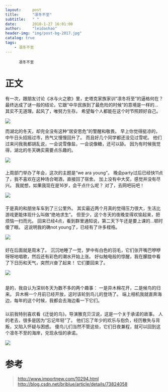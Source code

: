 ```yaml
---
layout:     post
title:      "凛冬不至"
subtitle:   " "
date:       2018-1-27 16:01:00
author:     "leidashao"
header-img: "img/post-bg-2017.jpg"
catalog: true
tags:
    - 凛冬不至
---
```

          凛冬不至

# 正文
有一次，跟朋友讨论《冰与火之歌》里，史塔克家族家训“凛冬将至”的逼格何在？
最终达成了谜一般的结论，它跟“中华民族到了最危险的时候”的意境是一样的…
其实不无道理。起风了，唯努力生存。
希望每个人都能在这个时节照顾好自己。
 
 ![](https://i.imgur.com/f9FAWG2.jpg)
 
 而湖北的冬天，却完全没有这种“居安思危”的警醒和敬畏。
早上你觉得挺凉的，中午日头招摇过市，热气又慢慢回升了。
而且好几个同学都还没见过雪呢。
他们过来问我我都胡乱说，一会说雪像盐，一会说像糖，还可以舔。
因为有时候我觉得，湖北的冬天确实需要点乐趣的。

![](https://i.imgur.com/EYbkDcC.jpg)

### 

上周部门举办了年会，这次的主题是“we ara young”。
晚会party过后已经快11点了，我不喜欢在这种场合喝酒，直接回了宿舍。
加上没有中大奖，感觉并没有尽兴。
我就想，如果我现在是16岁，会干点什么呢？
对了，去网吧玩吧！

![](https://i.imgur.com/tpefx8s.jpg)


### 

于是真的和朋坐车车到了三公里外。
其实最近两个月真的觉得压力很大，生活比游戏更能体现什么叫做“绝地求生”。
但至少，这个冬天的夜晚变得欢愉起来，把烦恼一扫而光。
回来已经4点，看到群里通知说，第二天下午还是要上课的…顿时傻了眼。
这说明我的确not young了，已经有了许多桎梏。


![](https://i.imgur.com/tpefx8s.jpg)

### 

好在后面就是周末了。
沉沉地睡了一觉，梦中有白色的羽毛，它们张开嘴巴咿咿呀呀地唱歌，然后还有彩色的潮水开始上涨。
好似触电般的惊醒，我在朦胧中看了下日历和天气，突然兴奋了起来！
它们要回来了。

![](https://i.imgur.com/HD9hrdK.jpg)

## 
是的，我自认为深圳冬天为数不多的两个趣事：
一是异木棉花开，二是候鸟的归来。
异木棉一个月前已经开放，这时该轮到鸟儿的登场了。
端上相机我就直奔海边，每年的这个时候，我都会去海边看一下它们。


### 

以前我特别喜欢看《迁徙的鸟》。导演雅克贝汉说，这是一个关于承诺的故事。
人的老去，很多是因为“忘记年轻”了。
他们忘了年少的欢乐与抱负，经历散失与背叛，又陷入怀疑与困惑。
傻鸟儿们当然不管这些，它们日夜兼程，就可以回到这个凛冬不至的海岸，兑现永恒的承诺。

![](https://i.imgur.com/z2XZfoR.jpg)

# 参考

>  http://www.importnew.com/10294.html
> http://blog.csdn.net/briblue/article/details/73824058
